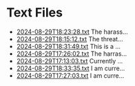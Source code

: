 # Text Files

- [2024-08-29T18:23:28.txt](/2024-08-29T18:23:28.txt) The harass...
- [2024-08-29T18:15:12.txt](/2024-08-29T18:15:12.txt) The threat...
- [2024-08-29T18:31:49.txt](/2024-08-29T18:31:49.txt) This is a ...
- [2024-08-29T17:26:02.txt](/2024-08-29T17:26:02.txt) The harras...
- [2024-08-29T17:13:03.txt](/2024-08-29T17:13:03.txt) Currently ...
- [2024-08-29T18:33:35.txt](/2024-08-29T18:33:35.txt) I am curre...
- [2024-08-29T17:27:03.txt](/2024-08-29T17:27:03.txt) I am curre...
